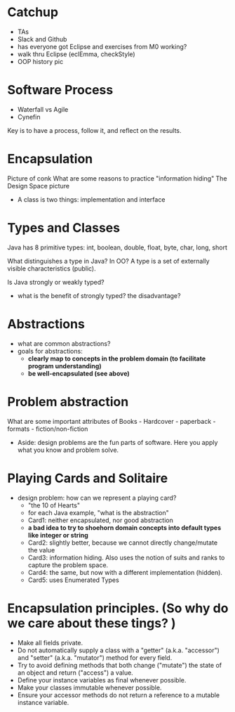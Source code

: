 # Catchup
- TAs
- Slack and Github
- has everyone got Eclipse and exercises from M0 working?
- walk thru Eclipse (eclEmma, checkStyle)
- OOP history pic

# Software Process
- Waterfall vs Agile 
- Cynefin

Key is to have a process, follow it, and reflect on the results. 

# Encapsulation
Picture of conk
What are some reasons to practice "information hiding"
The Design Space picture
- A class is two things: implementation and interface

# Types and Classes
Java has 8 primitive types: int, boolean, double, float, byte, char, long, short

What distinguishes a type in Java? In OO? A type is a set of externally visible characteristics (public). 

Is Java strongly or weakly typed? 
- what is the benefit of strongly typed? the disadvantage?

# Abstractions
- what are common abstractions? 
- goals for abstractions:
	- **clearly map to concepts in the problem domain (to facilitate program understanding)**
	- **be well-encapsulated (see above)**

# Problem abstraction
What are some important attributes of Books
	- Hardcover
	- paperback
	- formats
	- fiction/non-fiction
- Aside: design problems are the fun parts of software. Here you apply what you know and problem solve. 

# Playing Cards and Solitaire
- design problem: how can we represent a playing card?
	- "the 10 of Hearts"
	- for each Java example, "what is the abstraction"
	- Card1: neither encapsulated, nor good abstraction
	- **a bad idea to try to shoehorn domain concepts into default types like integer or string**
	- Card2: slightly better, because we cannot directly change/mutate the value 
	- Card3: information hiding. Also uses the notion of suits and ranks to capture the problem space.
	- Card4: the same, but now with a different implementation (hidden).
	- Card5: uses Enumerated Types

# Encapsulation principles. (So why do we care about these tings? )
* Make all fields private.
* Do not automatically supply a class with a "getter" (a.k.a. "accessor") and "setter" (a.k.a. "mutator") method for every field.
* Try to avoid defining methods that both change ("mutate") the state of an object and return ("access") a value.
* Define your instance variables as final whenever possible.
* Make your classes immutable whenever possible. 
* Ensure your accessor methods do not return a reference to a mutable instance variable.   